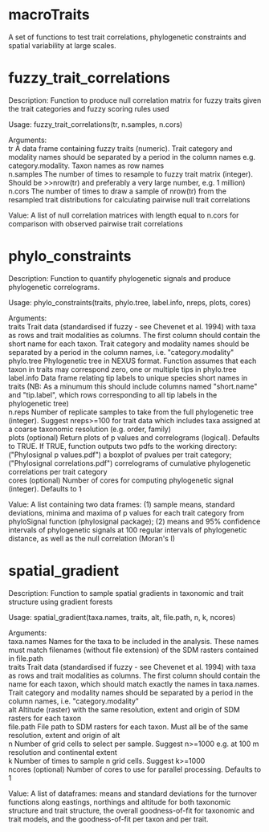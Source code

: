 # macroTraits
A set of functions to test trait correlations, phylogenetic constraints and spatial variability at large scales.

# fuzzy_trait_correlations

Description:
Function to produce null correlation matrix for fuzzy traits given the trait categories and fuzzy scoring rules used

Usage:
fuzzy_trait_correlations(tr, n.samples, n.cors)

Arguments:<br/>
tr         A data frame containing fuzzy traits (numeric). Trait category and modality names should be separated by a period in the column names e.g. category.modality. Taxon names as row names<br/>
n.samples The number of times to resample to fuzzy trait matrix (integer). Should be >>nrow(tr) and preferably a very large number, e.g. 1 million)<br/>
n.cors    The number of times to draw a sample of nrow(tr) from the resampled trait distributions for calculating pairwise null trait correlations

Value:
A list of null correlation matrices with length equal to n.cors for comparison with observed pairwise trait correlations

# phylo_constraints

Description:
Function to quantify phylogenetic signals and produce phylogenetic correlograms.

Usage:
phylo_constraints(traits, phylo.tree, label.info, nreps, plots, cores)

Arguments:<br/>
traits      Trait data (standardised if fuzzy - see Chevenet et al. 1994) with taxa as rows and trait modalities as columns. The first column should contain the short name for each taxon. Trait category and modality names should be separated by a period in the column names, i.e. "category.modality"<br/>
phylo.tree  Phylogenetic tree in NEXUS format. Function assumes that each taxon in traits may correspond zero, one or multiple tips in phylo.tree<br/>
label.info  Data frame relating tip labels to unique species short names in traits (NB: As a minumum this should include columns named "short.name" and "tip.label", which rows corresponding to all tip labels in the phylogenetic tree)<br/>
n.reps      Number of replicate samples to take from the full phylogenetic tree (integer). Suggest nreps>=100 for trait data which includes taxa assigned at a coarse taxonomic resolution (e.g. order, family)<br/>
plots       (optional) Return plots of p values and correlograms (logical). Defaults to TRUE. If TRUE, function outputs two pdfs to the working directory: ("Phylosignal p values.pdf") a boxplot of pvalues per trait category; ("Phylosignal correlations.pdf") correlograms of cumulative phylogenetic correlations per trait category<br/>
cores       (optional) Number of cores for computing phylogenetic signal (integer). Defaults to 1<br/>

Value:
A list containing two data frames: (1) sample means, standard deviations, minima and maxima of p values for each trait category from phyloSignal function (phylosignal package); (2) means and 95% confidence intervals of phylogenetic signals at 100 regular intervals of phylogenetic distance, as well as the null correlation (Moran's I)

# spatial_gradient

Description:
Function to sample spatial gradients in taxonomic and trait structure using gradient forests

Usage:
spatial_gradient(taxa.names, traits, alt, file.path, n, k, ncores)

Arguments:<br/>
taxa.names    Names for the taxa to be included in the analysis. These names must match filenames (without file extension) of the SDM rasters contained in file.path<br/>
traits        Trait data (standardised if fuzzy - see Chevenet et al. 1994) with taxa as rows and trait modalities as columns. The first column should contain the name for each taxon, which should match exactly the names in taxa.names. Trait category and modality names should be separated by a period in the column names, i.e. "category.modality"<br/>
alt           Altitude (raster) with the same resolution, extent and origin of SDM rasters for each taxon<br/>
file.path     File path to SDM rasters for each taxon. Must all be of the same resolution, extent and origin of alt<br/>
n             Number of grid cells to select per sample. Suggest n>=1000 e.g. at 100 m resolution and continental extent<br/>
k             Number of times to sample n grid cells. Suggest k>=1000<br/>
ncores        (optional) Number of cores to use for parallel processing. Defaults to 1

Value:
A list of dataframes: means and standard deviations for the turnover functions along eastings, northings and altitude for both taxonomic structure and trait structure, the overall goodness-of-fit for taxonomic and trait models, and the goodness-of-fit per taxon and per trait.
